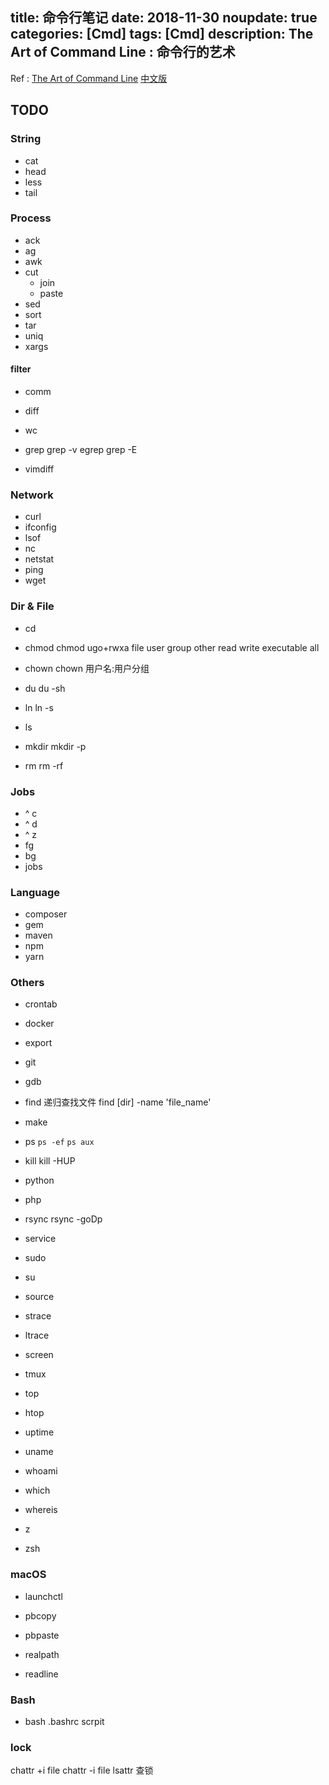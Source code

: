 title: 命令行笔记
date: 2018-11-30
noupdate: true
categories: [Cmd]
tags: [Cmd]
description: The Art of Command Line &#58; 命令行的艺术
-----------------

Ref : [The Art of Command Line](https://github.com/jlevy/the-art-of-command-line/blob/master/README.md)
[中文版](https://github.com/jlevy/the-art-of-command-line/blob/master/README-zh.md)

## TODO

### String

- cat
- head
- less
- tail

### Process

- ack
- ag
- awk
- cut
    - join
    - paste
- sed
- sort
- tar
- uniq
- xargs

#### filter

- comm
- diff
- wc

- grep
grep -v
egrep
grep -E

- vimdiff

### Network

- curl
- ifconfig
- lsof
- nc
- netstat
- ping
- wget

### Dir & File

- cd

- chmod
chmod ugo+rwxa file    user group other read write executable all

- chown
chown 用户名:用户分组

- du
du -sh

- ln
ln -s

- ls

- mkdir
mkdir -p

- rm
rm -rf

### Jobs

- ^ c
- ^ d
- ^ z
- fg
- bg
- jobs

### Language

- composer
- gem
- maven
- npm
- yarn

### Others

- crontab
- docker
- export
- git
- gdb

- find
递归查找文件
find [dir] -name 'file_name'

- make

- ps
`ps -ef`
`ps aux`
- kill
kill -HUP

- python
- php

- rsync
rsync -goDp

- service
- sudo
- su
- source
- strace
- ltrace

- screen
- tmux

- top
- htop

- uptime
- uname
- whoami
- which
- whereis

- z
- zsh

### macOS

- launchctl
- pbcopy
- pbpaste
- realpath

- readline

### Bash

- bash
.bashrc
scrpit

### lock

chattr +i file
chattr -i file
lsattr 查锁